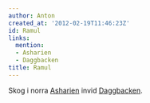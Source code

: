 ```yaml
---
author: Anton
created_at: '2012-02-19T11:46:23Z'
id: Ramul
links:
  mention:
  - Asharien
  - Daggbacken
title: Ramul
---
```


Skog i norra [Asharien] invid [Daggbacken].

  [Asharien]: Asharien
  [Daggbacken]: Daggbacken
